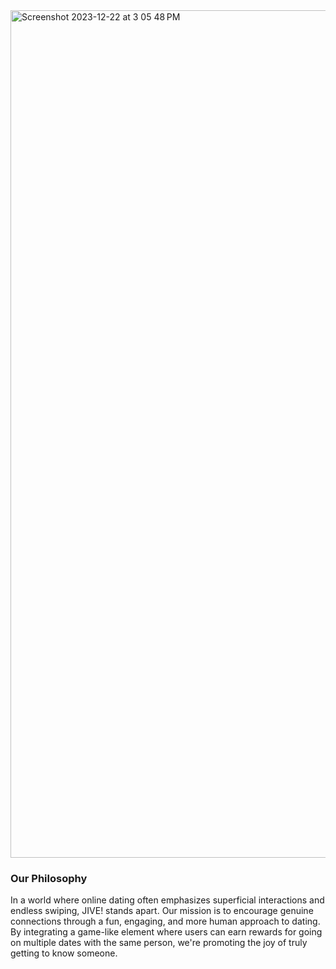 
<img width="1356" alt="Screenshot 2023-12-22 at 3 05 48 PM" src="https://github.com/jive-dating/.github/assets/61725820/92c8e731-5089-40b1-b381-ffb07ff4aac0">

### Our Philosophy

In a world where online dating often emphasizes superficial interactions and endless swiping, JIVE! stands apart. Our mission is to encourage genuine connections through a fun, engaging, and more human approach to dating. By integrating a game-like element where users can earn rewards for going on multiple dates with the same person, we're promoting the joy of truly getting to know someone.

